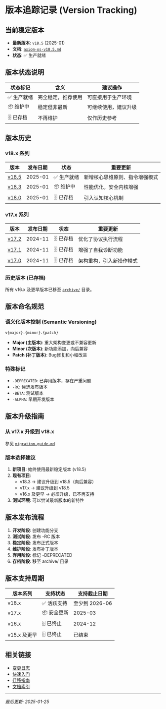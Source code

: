 # 版本追踪记录 (Version Tracking)

## 当前稳定版本
- **最新版本**: `v18.5` (2025-01)
- **文档**: [`axiom-os-v18.5.md`](./axiom-os-v18.5.md)
- **状态**: ✅ 生产就绪

## 版本状态说明

| 状态标记 | 含义 | 建议操作 |
|---------|------|----------|
| ✅ 生产就绪 | 完全稳定，推荐使用 | 可直接用于生产环境 |
| 📦 维护中 | 稳定但非最新 | 可继续使用，建议升级 |
| 🗄️ 已存档 | 不再维护 | 仅作历史参考 |

## 版本历史

### v18.x 系列
| 版本 | 发布日期 | 状态 | 重要更新 |
|------|---------|------|----------|
| [v18.5](./axiom-os-v18.5.md) | 2025-01 | ✅ 生产就绪 | 新增核心思维原则、指令增强模式 |
| [v18.3](./axiom-os-v18.3.md) | 2025-01 | 📦 维护中 | 性能优化，安全内核增强 |
| [v18.0](../archive/axiom-os-v18.0.md) | 2025-01 | 🗄️ 已存档 | 引入认知核心机制 |

### v17.x 系列
| 版本 | 发布日期 | 状态 | 重要更新 |
|------|---------|------|----------|
| [v17.2](../archive/axiom-os-v17.2.md) | 2024-11 | 🗄️ 已存档 | 优化了协议执行流程 |
| [v17.1](../archive/axiom-os-v17.1.md) | 2024-11 | 🗄️ 已存档 | 增强了自我诊断功能 |
| [v17.0](../archive/axiom-os-v17.0.md) | 2024-11 | 🗄️ 已存档 | 架构重构，引入新操作模式 |

### 历史版本 (已存档)
所有 v16.x 及更早版本已移至 [`archive/`](../archive/) 目录。

## 版本命名规范

### 语义化版本控制 (Semantic Versioning)
```
v{major}.{minor}.{patch}
```

- **Major (主版本)**: 重大架构变更或不兼容更新
- **Minor (次版本)**: 新功能添加，向后兼容
- **Patch (补丁版本)**: Bug修复和小幅改进

### 特殊标记
- `-DEPRECATED`: 已弃用版本，存在严重问题
- `-RC`: 候选发布版本
- `-BETA`: 测试版本
- `-ALPHA`: 早期开发版本

## 版本升级指南

### 从 v17.x 升级到 v18.x
参见 [`migration-guide.md`](./migration-guide.md)

### 版本选择建议
1. **新项目**: 始终使用最新稳定版本 (v18.5)
2. **现有项目**:
   - v18.3 → 建议升级到 v18.5（向后兼容）
   - v17.x → 建议升级到 v18.5
   - v16.x 及更早 → 必须升级，已不再支持
3. **测试环境**: 可以尝试最新版本的新特性

## 版本发布流程

1. **开发阶段**: 创建功能分支
2. **测试阶段**: 发布 -RC 版本
3. **稳定阶段**: 发布正式版本
4. **维护阶段**: 发布补丁版本
5. **弃用阶段**: 标记 -DEPRECATED
6. **存档阶段**: 移至 archive/ 目录

## 版本支持周期

| 版本系列 | 支持状态 | 支持截止日期 |
|---------|---------|-------------|
| v18.x | ✅ 活跃支持 | 至少到 2026-06 |
| v17.x | 📦 安全更新 | 2025-03 |
| v16.x | 🗄️ 已终止 | 2024-12 |
| v15.x 及更早 | 🗄️ 已终止 | 已结束 |

## 相关链接

- [变更日志](../../CHANGELOG.md)
- [快速入门](./quick-start.md)
- [迁移指南](./migration-guide.md)
- [文档索引](../INDEX.md)

---
*最后更新: 2025-01-25*